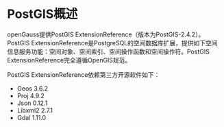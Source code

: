 # PostGIS概述<a name="ZH-CN_TOPIC_0000001246077429"></a>

openGauss提供PostGIS ExtensionReference（版本为PostGIS-2.4.2）。PostGIS ExtensionReference是PostgreSQL的空间数据库扩展，提供如下空间信息服务功能：空间对象、空间索引、空间操作函数和空间操作符。PostGIS ExtensionReference完全遵循OpenGIS规范。

PostGIS ExtensionReference依赖第三方开源软件如下：

-   Geos 3.6.2
-   Proj 4.9.2
-   Json 0.12.1
-   Libxml2 2.7.1
-   Gdal 1.11.0

